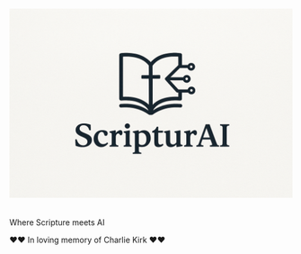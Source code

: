 # <p align="center"><img src="logo.png" alt="ScripturAI logo" /></p>
Where Scripture meets AI

❤️❤️ In loving memory of Charlie Kirk ❤️❤️
